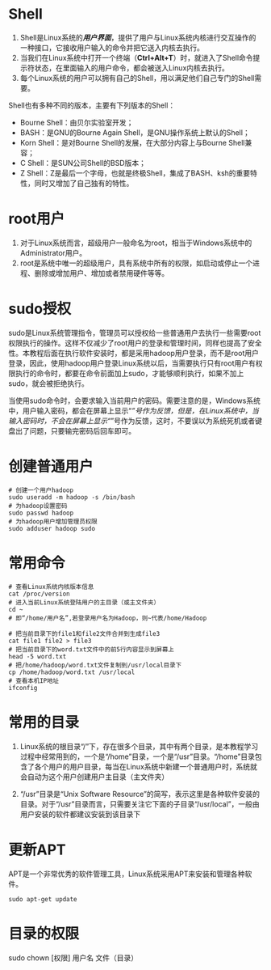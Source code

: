 # Shell
1. Shell是Linux系统的***用户界面***，提供了用户与Linux系统内核进行交互操作的一种接口，它接收用户输入的命令并把它送入内核去执行。
2. 当我们在Linux系统中打开一个终端（**Ctrl+Alt+T**）时，就进入了Shell命令提示符状态，在里面输入的用户命令，都会被送入Linux内核去执行。
3. 每个Linux系统的用户可以拥有自己的Shell，用以满足他们自己专门的Shell需要。

Shell也有多种不同的版本，主要有下列版本的Shell：
+ Bourne Shell：由贝尔实验室开发；
+ BASH：是GNU的Bourne Again Shell，是GNU操作系统上默认的Shell；
+ Korn Shell：是对Bourne Shell的发展，在大部分内容上与Bourne Shell兼容；
+ C Shell：是SUN公司Shell的BSD版本；
+ Z Shell：Z是最后一个字母，也就是终极Shell，集成了BASH、ksh的重要特性，同时又增加了自己独有的特性。

# root用户
1. 对于Linux系统而言，超级用户一般命名为root，相当于Windows系统中的Administrator用户。
2. root是系统中唯一的超级用户，具有系统中所有的权限，如启动或停止一个进程、删除或增加用户、增加或者禁用硬件等等。

# sudo授权
sudo是Linux系统管理指令，管理员可以授权给一些普通用户去执行一些需要root权限执行的操作。这样不仅减少了root用户的登录和管理时间，同样也提高了安全性。本教程后面在执行软件安装时，都是采用hadoop用户登录，而不是root用户登录，因此，使用hadoop用户登录Linux系统以后，当需要执行只有root用户有权限执行的命令时，都要在命令前面加上sudo，才能够顺利执行，如果不加上sudo，就会被拒绝执行。

当使用sudo命令时，会要求输入当前用户的密码。需要注意的是，Windows系统中，用户输入密码，都会在屏幕上显示“*”号作为反馈，但是，在Linux系统中，当输入密码时，不会在屏幕上显示“*”号作为反馈，这时，不要误以为系统死机或者键盘出了问题，只要输完密码后回车即可。

# 创建普通用户
```
# 创建一个用户hadoop
sudo useradd -m hadoop -s /bin/bash
# 为hadoop设置密码
sudo passwd hadoop
# 为hadoop用户增加管理员权限
sudo adduser hadoop sudo
```
# 常用命令
```
# 查看Linux系统内核版本信息
cat /proc/version
# 进入当前Linux系统登陆用户的主目录（或主文件夹）
cd ~
# 即“/home/用户名”,若登录用户名为Hadoop，则~代表/home/Hadoop

# 把当前目录下的file1和file2文件合并到生成file3
cat file1 file2 > file3
# 把当前目录下的word.txt文件中的前5行内容显示到屏幕上
head -5 word.txt
# 把/home/hadoop/word.txt文件复制到/usr/local目录下
cp /home/hadoop/word.txt /usr/local
# 查看本机IP地址
ifconfig
```
# 常用的目录
1. Linux系统的根目录“/”下，存在很多个目录，其中有两个目录，是本教程学习过程中经常用到的，一个是“/home”目录，一个是“/usr”目录。“/home”目录包含了各个用户的用户目录，每当在Linux系统中新建一个普通用户时，系统就会自动为这个用户创建用户主目录（主文件夹）

2. “/usr”目录是“Unix Software Resource”的简写，表示这里是各种软件安装的目录。对于“/usr”目录而言，只需要关注它下面的子目录“/usr/local”，一般由用户安装的软件都建议安装到该目录下

# 更新APT
APT是一个非常优秀的软件管理工具，Linux系统采用APT来安装和管理各种软件。
```
sudo apt-get update
```
# 目录的权限
sudo chown [权限] 用户名 文件（目录）
